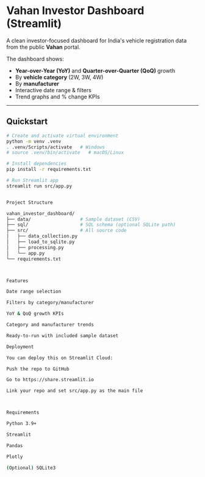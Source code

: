 # Vahan Investor Dashboard (Streamlit)


A clean investor-focused dashboard for India's vehicle registration data from the public **Vahan** portal.

The dashboard shows:
- **Year-over-Year (YoY)** and **Quarter-over-Quarter (QoQ)** growth
- By **vehicle category** (2W, 3W, 4W)
- By **manufacturer**
- Interactive date range & filters
- Trend graphs and % change KPIs

---



## Quickstart

```bash
# Create and activate virtual environment
python -m venv .venv
. .venv/Scripts/activate   # Windows
# source .venv/bin/activate   # macOS/Linux

# Install dependencies
pip install -r requirements.txt

# Run Streamlit app
streamlit run src/app.py


Project Structure

vahan_investor_dashboard/
├── data/                  # Sample dataset (CSV)
├── sql/                   # SQL schema (optional SQLite path)
├── src/                   # All source code
│   ├── data_collection.py
│   ├── load_to_sqlite.py
│   ├── processing.py
│   └── app.py
└── requirements.txt



Features

Date range selection

Filters by category/manufacturer

YoY & QoQ growth KPIs

Category and manufacturer trends

Ready-to-run with included sample dataset

Deployment

You can deploy this on Streamlit Cloud:

Push the repo to GitHub

Go to https://share.streamlit.io

Link your repo and set src/app.py as the main file



Requirements

Python 3.9+

Streamlit

Pandas

Plotly

(Optional) SQLite3
